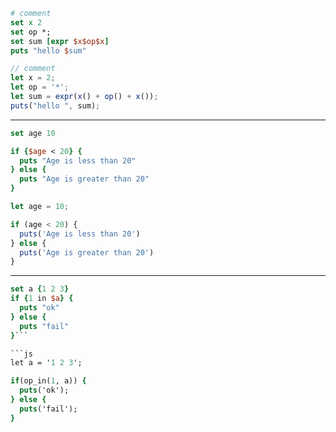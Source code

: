 ```tcl
# comment
set x 2
set op *;
set sum [expr $x$op$x]
puts "hello $sum"
```

```js
// comment
let x = 2;
let op = '*';
let sum = expr(x() + op() + x());
puts("hello ", sum);
```

----

```tcl
set age 10

if {$age < 20} {
  puts "Age is less than 20"
} else {
  puts "Age is greater than 20"
}
```

```js
let age = 10;

if (age < 20) {
  puts('Age is less than 20')
} else {
  puts('Age is greater than 20')
}
```

----

```tcl
set a {1 2 3}
if {1 in $a} {
  puts "ok"
} else {
  puts "fail"
}```

```js
let a = '1 2 3';

if(op_in(1, a)) {
  puts('ok');
} else {
  puts('fail');
}
```
